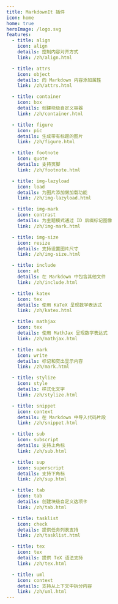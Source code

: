 ```yaml
---
title: MarkdownIt 插件
icon: home
home: true
heroImage: /logo.svg
features:
  - title: align
    icon: align
    details: 控制内容对齐方式
    link: /zh/align.html

  - title: attrs
    icon: object
    details: 向 Markdown 内容添加属性
    link: /zh/attrs.html

  - title: container
    icon: box
    details: 创建块级自定义容器
    link: /zh/container.html

  - title: figure
    icon: pic
    details: 生成带有标题的图片
    link: /zh/figure.html

  - title: footnote
    icon: quote
    details: 支持页脚
    link: /zh/footnote.html

  - title: img-lazyload
    icon: load
    details: 为图片添加懒加载功能
    link: /zh/img-lazyload.html

  - title: img-mark
    icon: contrast
    details: 为主题模式通过 ID 后缀标记图像
    link: /zh/img-mark.html

  - title: img-size
    icon: resize
    details: 支持设置图片尺寸
    link: /zh/img-size.html

  - title: include
    icon: at
    details: 在 Markdown 中包含其他文件
    link: /zh/include.html

  - title: katex
    icon: tex
    details: 使用 KaTeX 呈现数学表达式
    link: /zh/katex.html

  - title: mathjax
    icon: tex
    details: 使用 MathJax 呈现数学表达式
    link: /zh/mathjax.html

  - title: mark
    icon: write
    details: 标记和突出显示内容
    link: /zh/mark.html

  - title: stylize
    icon: style
    details: 样式化文字
    link: /zh/stylize.html

  - title: snippet
    icon: context
    details: 在 Markdown 中导入代码片段
    link: /zh/snippet.html

  - title: sub
    icon: subscript
    details: 支持上角标
    link: /zh/sub.html

  - title: sup
    icon: superscript
    details: 支持下角标
    link: /zh/sup.html

  - title: tab
    icon: tab
    details: 创建块级自定义选项卡
    link: /zh/tab.html

  - title: tasklist
    icon: check
    details: 提供任务列表支持
    link: /zh/tasklist.html

  - title: tex
    icon: tex
    details: 提供 TeX 语法支持
    link: /zh/tex.html

  - title: uml
    icon: context
    details: 支持从上下文中拆分内容
    link: /zh/uml.html
---
```

